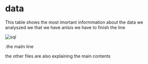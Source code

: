 # data

This table shows the most imortant informmation about the data we analyszed we that we have anlsis we have to finish the line 

![sql](https://github.com/user-attachments/assets/101b81f3-c0f1-4359-ad4c-d9a7b9523f1c)





.the mailn line 

the other files are also explaining the main contents 
